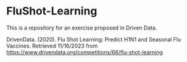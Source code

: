 # FluShot-Learning
This is a repository for an exercise proposed in Driven Data.

DrivenData. (2020). Flu Shot Learning: Predict H1N1 and Seasonal Flu Vaccines. Retrieved 11/16/2023 from https://www.drivendata.org/competitions/66/flu-shot-learning

